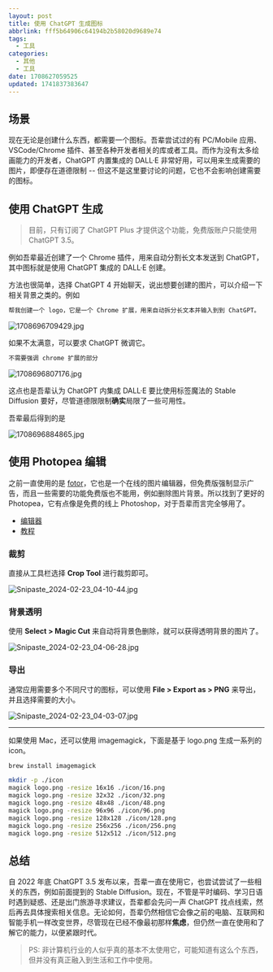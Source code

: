 ```yaml
---
layout: post
title: 使用 ChatGPT 生成图标
abbrlink: fff5b64906c64194b2b58020d9689e74
tags:
  - 工具
categories:
  - 其他
  - 工具
date: 1708627059525
updated: 1741837383647
---
```


## 场景

现在无论是创建什么东西，都需要一个图标。吾辈尝试过的有 PC/Mobile 应用、VSCode/Chrome 插件、甚至各种开发者相关的库或者工具。而作为没有太多绘画能力的开发者，ChatGPT 内置集成的 DALL·E 非常好用，可以用来生成需要的图片，即便存在道德限制 -- 但这不是这里要讨论的问题，它也不会影响创建需要的图标。

## 使用 ChatGPT 生成

> 目前，只有订阅了 ChatGPT Plus 才提供这个功能，免费版账户只能使用 ChatGPT 3.5。

例如吾辈最近创建了一个 Chrome 插件，用来自动分割长文本发送到 ChatGPT，其中图标就是使用 ChatGPT 集成的 DALL·E 创建。

方法也很简单，选择 ChatGPT 4 开始聊天，说出想要创建的图片，可以介绍一下相关背景之类的。例如

```md
帮我创建一个 logo，它是一个 Chrome 扩展，用来自动拆分长文本并输入到到 ChatGPT。
```

![1708696709429.jpg](/resources/1f24f6c2f23a41fe9b5cb9e8e872207d.jpg)

如果不太满意，可以要求 ChatGPT 微调它。

```md
不需要强调 chrome 扩展的部分
```

![1708696807176.jpg](/resources/e403b389a174482cb094a1949358101b.jpg)

这点也是吾辈认为 ChatGPT 内集成 DALL·E 要比使用标签魔法的 Stable Diffusion 要好，尽管道德限限制**确实**局限了一些可用性。

吾辈最后得到的是

![1708696884865.jpg](/resources/bac15b59102344938bcc555d9309ce91.jpg)

## 使用 Photopea 编辑

之前一直使用的是 [fotor](https://www.fotor.com/photo-editor-app/editor/basic)，它也是一个在线的图片编辑器，但免费版强制显示广告，而且一些需要的功能免费版也不能用，例如删除图片背景。所以找到了更好的 Photopea，它有点像是免费的线上 Photoshop，对于吾辈而言完全够用了。

- [编辑器](https://www.photopea.com/)
- [教程](https://www.photopea.com/learn/blur-gallery)

### 裁剪

直接从工具栏选择 **Crop Tool** 进行裁剪即可。

![Snipaste\_2024-02-23\_04-10-44.jpg](/resources/d035459d4dbc4ac2b3691b53422a435f.jpg)

### 背景透明

使用 **Select > Magic Cut** 来自动将背景色删除，就可以获得透明背景的图片了。

![Snipaste\_2024-02-23\_04-06-28.jpg](/resources/3eb1d95aa4474677888293b8ae334dae.jpg)

### 导出

通常应用需要多个不同尺寸的图标，可以使用 **File > Export as > PNG** 来导出，并且选择需要的大小。

![Snipaste\_2024-02-23\_04-03-07.jpg](/resources/6b3303a8c5e1413787baac71f3602178.jpg)

***

如果使用 Mac，还可以使用 imagemagick，下面是基于 logo.png 生成一系列的 icon。

```bash
brew install imagemagick

mkdir -p ./icon
magick logo.png -resize 16x16 ./icon/16.png
magick logo.png -resize 32x32 ./icon/32.png
magick logo.png -resize 48x48 ./icon/48.png
magick logo.png -resize 96x96 ./icon/96.png
magick logo.png -resize 128x128 ./icon/128.png
magick logo.png -resize 256x256 ./icon/256.png
magick logo.png -resize 512x512 ./icon/512.png
```

## 总结

自 2022 年底 ChatGPT 3.5 发布以来，吾辈一直在使用它，也尝试尝试了一些相关的东西，例如前面提到的 Stable Diffusion。现在，不管是平时编码、学习日语时遇到疑惑、还是出门旅游寻求建议，吾辈都会先问一声 ChatGPT 找点线索，然后再去具体搜索相关信息。无论如何，吾辈仍然相信它会像之前的电脑、互联网和智能手机一样改变世界，尽管现在已经不像最初那样**焦虑**，但仍然一直在使用和了解它的能力，以便紧跟时代。

> PS: 非计算机行业的人似乎真的基本不太使用它，可能知道有这么个东西，但并没有真正融入到生活和工作中使用。
